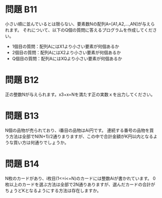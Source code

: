 # 問題 B11

小さい順に並んでいるとは限らない、要素数Nの配列A=[A1,A2,...,AN]が与えられます。
それについて、以下のQ個の質問に答えるプログラムを作成してください。
- 1個目の質問：配列AにはX1より小さい要素が何個あるか
- 2個目の質問：配列AにはX2より小さい要素が何個あるか
- Q個目の質問：配列AにはXQより小さい要素が何個あるか

# 問題 B12

正の整数Nが与えられます。x3+x=Nを満たす正の実数ｘを出力してください。

# 問題 B13

N個の品物が売られており、i番目の品物はAi円です。
連続する番号の品物を買う方法は全部でN(N+1)/2通りまりますが、この中で合計金額がK円以内となるような買い方は何通りでしょうか。

# 問題 B14

N枚のカードがあり、i枚目(1<=i<=N)のカードには整数Aiが書かれています。
0枚以上のカードを選ぶ方法は全部で2N通りありますが、選んだカードの合計がちょうどKとなるようにする方法は存在しますか。
